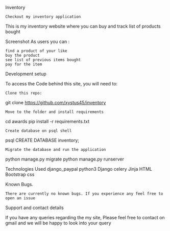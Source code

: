 Inventory

    Checkout my inventory application

This is my inventory website where you can buy and track list of products bought

Screenshot
As users you can :

    find a product of your like
    buy the product
    see list of previous items bought
    pay for the item


Development setup

To access the Code behind this site, you will need to:

    Clone this repo:

git clone https://github.com/xystus45/inventory

    Move to the folder and install requirements

cd awards
pip install -r requirements.txt

    Create database on psql shell

psql
CREATE DATABASE inventory;

    Migrate the database and run the application

python manage.py migrate
python manage.py runserver

Technologies Used
    django_paypal
    python3
    Django
    celery
    Jinja
    HTML
    Bootstrap
    css
    

Known Bugs.

    There are currently no known bugs. If you experience any feel free to open an issue

Support and contact details

If you have any queries regarding the my site, Please feel free to contact on gmail and we will be happy to look into your query